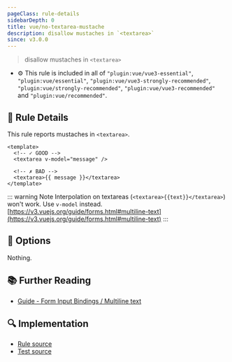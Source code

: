 ```yaml
---
pageClass: rule-details
sidebarDepth: 0
title: vue/no-textarea-mustache
description: disallow mustaches in `<textarea>`
since: v3.0.0
---
```

> disallow mustaches in `<textarea>`

- :gear: This rule is included in all of `"plugin:vue/vue3-essential"`, `"plugin:vue/essential"`, `"plugin:vue/vue3-strongly-recommended"`, `"plugin:vue/strongly-recommended"`, `"plugin:vue/vue3-recommended"` and `"plugin:vue/recommended"`.

## :book: Rule Details

This rule reports mustaches in `<textarea>`.

<eslint-code-block :rules="{'vue/no-textarea-mustache': ['error']}">

```vue
<template>
  <!-- ✓ GOOD -->
  <textarea v-model="message" />

  <!-- ✗ BAD -->
  <textarea>{{ message }}</textarea>
</template>
```

</eslint-code-block>

<div v-pre>

::: warning Note
Interpolation on textareas (`<textarea>{{text}}</textarea>`) won't work. Use `v-model` instead.
[https://v3.vuejs.org/guide/forms.html#multiline-text](https://v3.vuejs.org/guide/forms.html#multiline-text)
:::

</div>

## :wrench: Options

Nothing.

## :books: Further Reading

- [Guide - Form Input Bindings / Multiline text](https://v3.vuejs.org/guide/forms.html#multiline-text)

## :mag: Implementation

- [Rule source](https://github.com/vuejs/eslint-plugin-vue/blob/master/lib/rules/no-textarea-mustache.js)
- [Test source](https://github.com/vuejs/eslint-plugin-vue/blob/master/tests/lib/rules/no-textarea-mustache.js)

